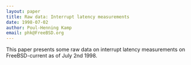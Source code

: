 ```yaml
---
layout: paper
title: Raw data: Interrupt latency measurements
date: 1998-07-02
author: Poul-Henning Kamp
email: phk@FreeBSD.org 
---
```

This paper presents some raw data on interrupt latency measurements
on FreeBSD-current as of July 2nd 1998.
